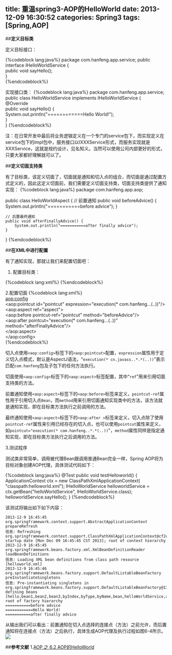 title: 重温spring3-AOP的HelloWorld
date: 2013-12-09 16:30:52
categories: Spring3
tags: [Spring,AOP]
---
##**定义目标类**

定义目标接口：

{%codeblock lang:java%}
package com.hanfeng.app.service;
public interface IHelloWorldService {  
    public void sayHello();  
}  
{%endcodeblock%}
<!-- more -->
实现接口类：
{%codeblock lang:java%}
package com.hanfeng.app.service;
public class HelloWorldService implements IHelloWorldService {  
    @Override  
    public void sayHello() {  
        System.out.println("============Hello World!");  
    }  
} 
{%endcodeblock%}

  注：在日常开发中最后将业务逻辑定义在一个专门的service包下，而实现定义在service包下的impl包中，服务接口以IXXXService形式，而服务实现就是XXXService，这就是规约设计，见名知义。当然可以使用公司内部更好的形式，只要大家都好理解就可以了。

##**定义切面支持类**

有了目标类，该定义切面了，切面就是通知和切入点的组合，而切面是通过配置方式定义的，因此这定义切面前，我们需要定义切面支持类，切面支持类提供了通知实现：
{%codeblock lang:java%}
package com.hanfeng.app.aop;

public class HelloWorldAspect {
	// 前置通知
	public void beforeAdvice() {
		System.out.println("===========before advice");
	}

	// 后置最终通知
	public void afterFinallyAdvice() {
		System.out.println("===========after finally advice");
	}
}
{%endcodeblock%}

##**在XML中进行配置**

有了通知实现，那就让我们来配置切面吧：

1. 配置目标类：

{%codeblock lang:xml%}
<bean id="helloWorldService" class="com.hanfeng.app.service.HelloWorldService" />
{%endcodeblock%}

2.配置切面
{%codeblock lang:xml%}
<bean id="aspect" class="com.hanfeng.app.aop.HelloWorldAspect"/>  
<aop:config>  
<aop:pointcut id="pointcut" expression="execution(* com.hanfeng..*.*(..))"/>  
    <aop:aspect ref="aspect">  
        <aop:before pointcut-ref="pointcut" method="beforeAdvice"/>  
        <aop:after pointcut="execution(* com.hanfeng..*.*(..))" method="afterFinallyAdvice"/>  
    </aop:aspect>  
</aop:config>  
{%endcodeblock%}

切入点使用`<aop:config>`标签下的`<aop:pointcut>`配置，`expression`属性用于定义切入点模式，默认是AspectJ语法，“`execution(* cn.javass..*.*(..))`”表示匹配`com.hanfeng`包及子包下的任何方法执行。
 
切面使用`<aop:config>`标签下的`<aop:aspect>`标签配置，其中“`ref`”用来引用切面支持类的方法。
 
前置通知使用`<aop:aspect>`标签下的`<aop:before>`标签来定义，`pointcut-ref`属性用于引用切入点`Bean`，而`method`用来引用切面通知实现类中的方法，该方法就是通知实现，即在目标类方法执行之前调用的方法。
 
最终通知使用`<aop:aspect>`标签下的`<aop:after >`标签来定义，切入点除了使用`pointcut-ref`属性来引用已经存在的切入点，也可以使用`pointcut`属性来定义，如`pointcut="execution(* com.hanfeng..*.*(..))`"，`method`属性同样是指定通知实现，即在目标类方法执行之后调用的方法。

3.测试程序

测试类非常简单，调用被代理Bean跟调用普通Bean完全一样，Spring AOP将为目标对象创建AOP代理，具体测试代码如下：

{%codeblock lang:java%}
@Test
public void testHelloworld() {
	ApplicationContext ctx = new ClassPathXmlApplicationContext(
			"classpath:helloworld.xml");
	IHelloWorldService helloworldService = ctx.getBean("helloWorldService",
			IHelloWorldService.class);
	helloworldService.sayHello();
}
{%endcodeblock%}

该测试将输出如下如下内容：

	2013-12-9 16:45:45 org.springframework.context.support.AbstractApplicationContext prepareRefresh
	信息: Refreshing org.springframework.context.support.ClassPathXmlApplicationContext@cf2c80: startup date [Mon Dec 09 16:45:45 CST 2013]; root of context hierarchy
	2013-12-9 16:45:45 org.springframework.beans.factory.xml.XmlBeanDefinitionReader loadBeanDefinitions
	信息: Loading XML bean definitions from class path resource [helloworld.xml]
	2013-12-9 16:45:46 org.springframework.beans.factory.support.DefaultListableBeanFactory preInstantiateSingletons
	信息: Pre-instantiating singletons in org.springframework.beans.factory.support.DefaultListableBeanFactory@1342ba4: defining beans [hello,bean1,bean2,bean3,byIndex,byType,byName,bean,helloWorldService,aspect,org.springframework.aop.config.internalAutoProxyCreator,pointcut,org.springframework.aop.aspectj.AspectJPointcutAdvisor#0,org.springframework.aop.aspectj.AspectJPointcutAdvisor#1]; root of factory hierarchy
	===========before advice
	============Hello World!
	===========after finally advice

从输出我们可以看出：前置通知在切入点选择的连接点（方法）之前允许，而后置通知将在连接点（方法）之后执行，具体生成AOP代理及执行过程如图6-4所示。
![](/img/2013/12/spring3-aop-guocheng.jpg)

##**参考文献**
1.[AOP 之 6.2 AOP的HelloWorld](http://jinnianshilongnian.iteye.com/blog/1418597)
